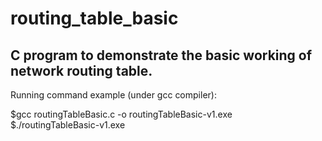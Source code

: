 # routing_table_basic
## C program to demonstrate  the basic working of network routing table.

Running command example (under gcc compiler):

$gcc routingTableBasic.c -o routingTableBasic-v1.exe
<br>
$./routingTableBasic-v1.exe
